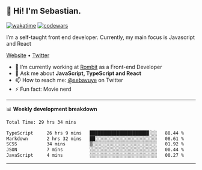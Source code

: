## 👋 Hi! I'm Sebastian.

[![wakatime](https://wakatime.com/badge/user/df0036c6-328a-4a39-be9b-e49417ed22a1.svg)](https://wakatime.com/@df0036c6-328a-4a39-be9b-e49417ed22a1)
[![codewars](https://www.codewars.com/users/sebavuye/badges/small)](https://www.codewars.com/users/sebavuye)

I’m a self-taught front end developer. Currently, my main focus is Javascript and React

[Website](https://sebastianvuye.be) • [Twitter](https://twitter.com/sebavuye)

- 🔭 I’m currently working at [Rombit](https://rombit.com/) as a Front-end Developer
- 💬 Ask me about **JavaScript, TypeScript and React**
- 📫 How to reach me: [@sebavuye](https://twitter.com/sebavuye) on Twitter
- ⚡ Fun fact: Movie nerd

-------

📊 **Weekly development breakdown**

<!--START_SECTION:waka-->

```txt
Total Time: 29 hrs 34 mins

TypeScript     26 hrs 9 mins   ██████████████████████░░░   88.44 %
Markdown       2 hrs 32 mins   ██░░░░░░░░░░░░░░░░░░░░░░░   08.61 %
SCSS           34 mins         ▒░░░░░░░░░░░░░░░░░░░░░░░░   01.92 %
JSON           7 mins          ░░░░░░░░░░░░░░░░░░░░░░░░░   00.44 %
JavaScript     4 mins          ░░░░░░░░░░░░░░░░░░░░░░░░░   00.27 %
```

<!--END_SECTION:waka-->
-------
